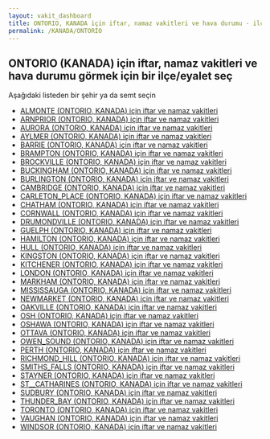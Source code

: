 ```yaml
---
layout: vakit_dashboard
title: ONTORIO, KANADA için iftar, namaz vakitleri ve hava durumu - ilçe/eyalet seç
permalink: /KANADA/ONTORIO
---
```


## ONTORIO (KANADA) için iftar, namaz vakitleri ve hava durumu  görmek için bir ilçe/eyalet seç

Aşağıdaki listeden bir şehir ya da semt seçin

* [ALMONTE (ONTORIO, KANADA) için iftar ve namaz vakitleri](/KANADA/ONTORIO/ALMONTE)
* [ARNPRIOR (ONTORIO, KANADA) için iftar ve namaz vakitleri](/KANADA/ONTORIO/ARNPRIOR)
* [AURORA (ONTORIO, KANADA) için iftar ve namaz vakitleri](/KANADA/ONTORIO/AURORA)
* [AYLMER (ONTORIO, KANADA) için iftar ve namaz vakitleri](/KANADA/ONTORIO/AYLMER)
* [BARRIE (ONTORIO, KANADA) için iftar ve namaz vakitleri](/KANADA/ONTORIO/BARRIE)
* [BRAMPTON (ONTORIO, KANADA) için iftar ve namaz vakitleri](/KANADA/ONTORIO/BRAMPTON)
* [BROCKVILLE (ONTORIO, KANADA) için iftar ve namaz vakitleri](/KANADA/ONTORIO/BROCKVILLE)
* [BUCKINGHAM (ONTORIO, KANADA) için iftar ve namaz vakitleri](/KANADA/ONTORIO/BUCKINGHAM)
* [BURLINGTON (ONTORIO, KANADA) için iftar ve namaz vakitleri](/KANADA/ONTORIO/BURLINGTON)
* [CAMBRIDGE (ONTORIO, KANADA) için iftar ve namaz vakitleri](/KANADA/ONTORIO/CAMBRIDGE)
* [CARLETON_PLACE (ONTORIO, KANADA) için iftar ve namaz vakitleri](/KANADA/ONTORIO/CARLETON_PLACE)
* [CHATHAM (ONTORIO, KANADA) için iftar ve namaz vakitleri](/KANADA/ONTORIO/CHATHAM)
* [CORNWALL (ONTORIO, KANADA) için iftar ve namaz vakitleri](/KANADA/ONTORIO/CORNWALL)
* [DRUMONDVILLE (ONTORIO, KANADA) için iftar ve namaz vakitleri](/KANADA/ONTORIO/DRUMONDVILLE)
* [GUELPH (ONTORIO, KANADA) için iftar ve namaz vakitleri](/KANADA/ONTORIO/GUELPH)
* [HAMILTON (ONTORIO, KANADA) için iftar ve namaz vakitleri](/KANADA/ONTORIO/HAMILTON)
* [HULL (ONTORIO, KANADA) için iftar ve namaz vakitleri](/KANADA/ONTORIO/HULL)
* [KINGSTON (ONTORIO, KANADA) için iftar ve namaz vakitleri](/KANADA/ONTORIO/KINGSTON)
* [KITCHENER (ONTORIO, KANADA) için iftar ve namaz vakitleri](/KANADA/ONTORIO/KITCHENER)
* [LONDON (ONTORIO, KANADA) için iftar ve namaz vakitleri](/KANADA/ONTORIO/LONDON)
* [MARKHAM (ONTORIO, KANADA) için iftar ve namaz vakitleri](/KANADA/ONTORIO/MARKHAM)
* [MISSISSAUGA (ONTORIO, KANADA) için iftar ve namaz vakitleri](/KANADA/ONTORIO/MISSISSAUGA)
* [NEWMARKET (ONTORIO, KANADA) için iftar ve namaz vakitleri](/KANADA/ONTORIO/NEWMARKET)
* [OAKVILLE (ONTORIO, KANADA) için iftar ve namaz vakitleri](/KANADA/ONTORIO/OAKVILLE)
* [OSH (ONTORIO, KANADA) için iftar ve namaz vakitleri](/KANADA/ONTORIO/OSH)
* [OSHAWA (ONTORIO, KANADA) için iftar ve namaz vakitleri](/KANADA/ONTORIO/OSHAWA)
* [OTTAVA (ONTORIO, KANADA) için iftar ve namaz vakitleri](/KANADA/ONTORIO/OTTAVA)
* [OWEN_SOUND (ONTORIO, KANADA) için iftar ve namaz vakitleri](/KANADA/ONTORIO/OWEN_SOUND)
* [PERTH (ONTORIO, KANADA) için iftar ve namaz vakitleri](/KANADA/ONTORIO/PERTH)
* [RICHMOND_HILL (ONTORIO, KANADA) için iftar ve namaz vakitleri](/KANADA/ONTORIO/RICHMOND_HILL)
* [SMITHS_FALLS (ONTORIO, KANADA) için iftar ve namaz vakitleri](/KANADA/ONTORIO/SMITHS_FALLS)
* [STAYNER (ONTORIO, KANADA) için iftar ve namaz vakitleri](/KANADA/ONTORIO/STAYNER)
* [ST__CATHARINES (ONTORIO, KANADA) için iftar ve namaz vakitleri](/KANADA/ONTORIO/ST__CATHARINES)
* [SUDBURY (ONTORIO, KANADA) için iftar ve namaz vakitleri](/KANADA/ONTORIO/SUDBURY)
* [THUNDER_BAY (ONTORIO, KANADA) için iftar ve namaz vakitleri](/KANADA/ONTORIO/THUNDER_BAY)
* [TORONTO (ONTORIO, KANADA) için iftar ve namaz vakitleri](/KANADA/ONTORIO/TORONTO)
* [VAUGHAN (ONTORIO, KANADA) için iftar ve namaz vakitleri](/KANADA/ONTORIO/VAUGHAN)
* [WINDSOR (ONTORIO, KANADA) için iftar ve namaz vakitleri](/KANADA/ONTORIO/WINDSOR)

<script type="text/javascript">
  var GLOBAL_COUNTRY = 'KANADA';
  var GLOBAL_CITY = 'ONTORIO';
  var GLOBAL_STATE = 'ONTORIO';
</script>
